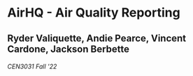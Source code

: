 # AirHQ - Air Quality Reporting
## **Ryder Valiquette, Andie Pearce, Vincent Cardone, Jackson Berbette**
###### CEN3031 Fall '22
